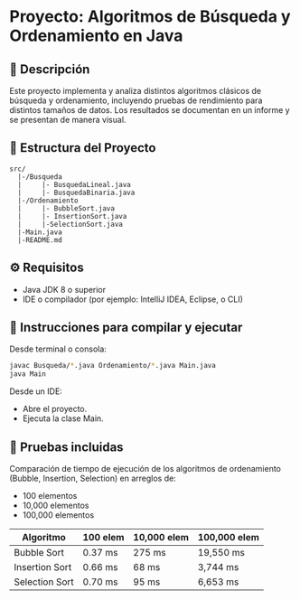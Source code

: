 # Proyecto: Algoritmos de Búsqueda y Ordenamiento en Java

## 📌 Descripción
Este proyecto implementa y analiza distintos algoritmos clásicos de búsqueda y ordenamiento, incluyendo pruebas de rendimiento para distintos tamaños de datos. Los resultados se documentan en un informe y se presentan de manera visual.

## 📂 Estructura del Proyecto

```text
src/
  |-/Busqueda
  |     |- BusquedaLineal.java
  |     |- BusquedaBinaria.java
  |-/Ordenamiento
  |     |- BubbleSort.java
  |     |- InsertionSort.java
  |     |-SelectionSort.java
  |-Main.java
  |-README.md
```


## ⚙️ Requisitos
- Java JDK 8 o superior
- IDE o compilador (por ejemplo: IntelliJ IDEA, Eclipse, o CLI)

## 🧪 Instrucciones para compilar y ejecutar

Desde terminal o consola:

```bash
javac Busqueda/*.java Ordenamiento/*.java Main.java
java Main
```

Desde un IDE:
- Abre el proyecto.
- Ejecuta la clase Main.

## 🧪 Pruebas incluidas
Comparación de tiempo de ejecución de los algoritmos de ordenamiento (Bubble, Insertion, Selection) en arreglos de:

- 100 elementos
- 10,000 elementos
- 100,000 elementos

| Algoritmo      | 100 elem | 10,000 elem | 100,000 elem |
|----------------|----------|-------------|---------------|
| Bubble Sort     | 0.37 ms | 275 ms      | 19,550 ms     |
| Insertion Sort  | 0.66 ms | 68 ms       | 3,744 ms      |
| Selection Sort  | 0.70 ms | 95 ms       | 6,653 ms      |